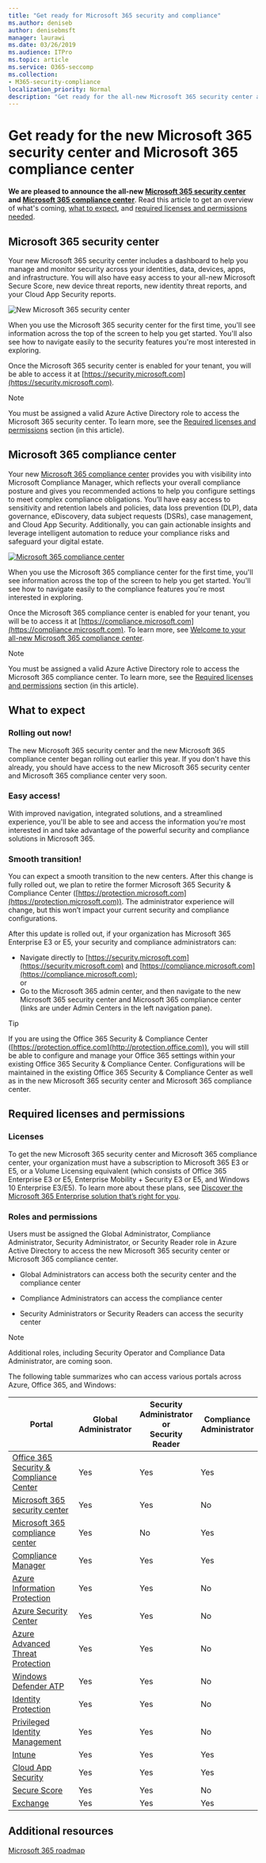 ```yaml
---
title: "Get ready for Microsoft 365 security and compliance"
ms.author: deniseb
author: denisebmsft
manager: laurawi
ms.date: 03/26/2019
ms.audience: ITPro
ms.topic: article
ms.service: O365-seccomp
ms.collection:
- M365-security-compliance
localization_priority: Normal
description: "Get ready for the all-new Microsoft 365 security center and compliance center"
---
```


# Get ready for the new Microsoft 365 security center and Microsoft 365 compliance center

**We are pleased to announce the all-new [Microsoft 365 security center](#microsoft-365-security-center) and [Microsoft 365 compliance center](#microsoft-365-compliance-center)**. Read this article to get an overview of what's coming, [what to expect](#what-to-expect), and [required licenses and permissions needed](#required-licenses-and-permissions).

## Microsoft 365 security center

Your new Microsoft 365 security center includes a dashboard to help you manage and monitor security across your identities, data, devices, apps, and infrastructure. You will also have easy access to your all-new Microsoft Secure Score, new device threat reports, new identity threat reports, and your Cloud App Security reports. 

![New Microsoft 365 security center](media/m365-security-center.png)

When you use the Microsoft 365 security center for the first time, you'll see information across the top of the screen to help you get started. You'll also see how to navigate easily to the security features you're most interested in exploring.

Once the Microsoft 365 security center is enabled for your tenant, you will be able to access it at [https://security.microsoft.com](https://security.microsoft.com). 

> [!NOTE]
> You must be assigned a valid Azure Active Directory role to access the Microsoft 365 security center. To learn more, see the [Required licenses and permissions](#required-licenses-and-permissions) section (in this article).

## Microsoft 365 compliance center

Your new [Microsoft 365 compliance center](microsoft-365-compliance-center.md) provides you with visibility into Microsoft Compliance Manager, which reflects your overall compliance posture and gives you recommended actions to help you configure settings to meet complex compliance obligations. You’ll have easy access to sensitivity and retention labels and policies, data loss prevention (DLP), data governance, eDiscovery, data subject requests (DSRs), case management, and Cloud App Security. Additionally, you can gain actionable insights and leverage intelligent automation to reduce your compliance risks and safeguard your digital estate. 

[![Microsoft 365 compliance center](media/m365-compliance-center.png "Microsoft 365 compliance center")](microsoft-365-compliance-center.md)

When you use the Microsoft 365 compliance center for the first time, you'll see information across the top of the screen to help you get started. You'll see how to navigate easily to the compliance features you're most interested in exploring.

Once the Microsoft 365 compliance center is enabled for your tenant, you will be to access it at [https://compliance.microsoft.com](https://compliance.microsoft.com). To learn more, see [Welcome to your all-new Microsoft 365 compliance center](microsoft-365-compliance-center.md). 

> [!NOTE]
> You must be assigned a valid Azure Active Directory role to access the Microsoft 365 compliance center. To learn more, see the [Required licenses and permissions](#required-licenses-and-permissions) section (in this article).

## What to expect

### Rolling out now!

The new Microsoft 365 security center and the new Microsoft 365 compliance center began rolling out earlier this year. If you don't have this already, you should have access to the new Microsoft 365 security center and Microsoft 365 compliance center very soon.

### Easy access!

With improved navigation, integrated solutions, and a streamlined experience, you'll be able to see and access the information you're most interested in and take advantage of the powerful security and compliance solutions in Microsoft 365.

### Smooth transition!

You can expect a smooth transition to the new centers. After this change is fully rolled out, we plan to retire the former Microsoft 365 Security & Compliance Center ([https://protection.microsoft.com](https://protection.microsoft.com)). The administrator experience will change, but this won’t impact your current security and compliance configurations.

After this update is rolled out, if your organization has Microsoft 365 Enterprise E3 or E5, your security and compliance administrators can:

- Navigate directly to [https://security.microsoft.com](https://security.microsoft.com) and [https://compliance.microsoft.com](https://compliance.microsoft.com); <br>or  
- Go to the Microsoft 365 admin center, and then navigate to the new Microsoft 365 security center and Microsoft 365 compliance center (links are under Admin Centers in the left navigation pane).

> [!TIP]
> If you are using the Office 365 Security & Compliance Center ([https://protection.office.com](http://protection.office.com)), you will still be able to configure and manage your Office 365 settings within your existing Office 365 Security & Compliance Center. Configurations will be maintained in the existing Office 365 Security & Compliance Center as well as in the new Microsoft 365 security center and Microsoft 365 compliance center.  

## Required licenses and permissions

### Licenses

To get the new Microsoft 365 security center and Microsoft 365 compliance center, your organization must have a subscription to Microsoft 365 E3 or E5, or a Volume Licensing equivalent (which consists of Office 365 Enterprise E3 or E5, Enterprise Mobility + Security E3 or E5, and Windows 10 Enterprise E3/E5). To learn more about these plans, see [Discover the Microsoft 365 Enterprise solution that’s right for you](https://www.microsoft.com/microsoft-365/compare-all-microsoft-365-plans).

### Roles and permissions

Users must be assigned the Global Administrator, Compliance Administrator, Security Administrator, or Security Reader role in Azure Active Directory to access the new Microsoft 365 security center or Microsoft 365 compliance center.

- Global Administrators can access both the security center and the compliance center

- Compliance Administrators can access the compliance center

- Security Administrators or Security Readers can access the security center

> [!NOTE]
> Additional roles, including Security Operator and Compliance Data Administrator, are coming soon.

The following table summarizes who can access various portals across Azure, Office 365, and Windows:

|Portal  |Global<br/>Administrator  |Security <br/>Administrator<br>or<br>Security<br>Reader |Compliance<br/>Administrator  |
|---------|---------|---------|---------|
|[Office 365 Security & Compliance Center](https://protection.office.com) |Yes |Yes  |Yes |
|[Microsoft 365 security center](https://security.microsoft.com) |Yes  | Yes  | No        |
|[Microsoft 365 compliance center](https://compliance.microsoft.com) | Yes | No | Yes |
|[Compliance Manager](https://aka.ms/compliancemanager) |Yes | Yes |Yes  |
|[Azure Information Protection](https://docs.microsoft.com/azure/information-protection) |Yes |Yes |No |
|[Azure Security Center](https://docs.microsoft.com/azure/security-center/)  |Yes |Yes |No |
|[Azure Advanced Threat Protection](https://docs.microsoft.com/azure-advanced-threat-protection/what-is-atp)  |Yes |Yes |No |
|[Windows Defender ATP](https://docs.microsoft.com/windows/security/threat-protection/windows-defender-atp/windows-defender-advanced-threat-protection?ocid=tia-260153000#windows-defender-atp) |Yes |Yes |No |
|[Identity Protection](https://docs.microsoft.com/azure/active-directory/identity-protection)     |Yes |Yes |No |
|[Privileged Identity Management](https://docs.microsoft.com/azure/active-directory/privileged-identity-management)     |Yes |Yes |No |
|[Intune](https://docs.microsoft.com/intune)     |Yes |Yes |Yes |
|[Cloud App Security](https://docs.microsoft.com/cloud-app-security/)     |Yes |Yes |Yes |
|[Secure Score](https://docs.microsoft.com/office365/securitycompliance/office-365-secure-score)     |Yes |Yes |No |
|[Exchange](https://docs.microsoft.com/exchange/)     |Yes |Yes |Yes |

## Additional resources

[Microsoft 365 roadmap](https://www.microsoft.com/microsoft-365/roadmap)


